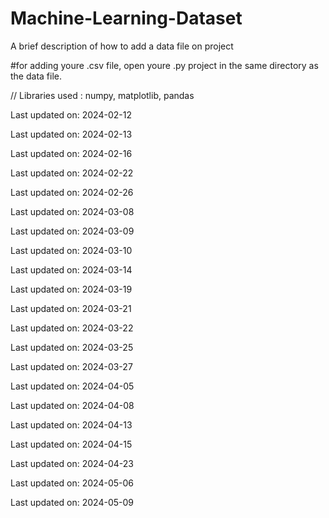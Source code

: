 # Machine-Learning-Dataset
A brief description of how to add a data file on project


#for adding youre .csv file, open youre .py project  in the same directory as the data file.

// Libraries used : numpy, matplotlib, pandas


Last updated on: 2024-02-12

Last updated on: 2024-02-13

Last updated on: 2024-02-16

Last updated on: 2024-02-22

Last updated on: 2024-02-26

Last updated on: 2024-03-08

Last updated on: 2024-03-09

Last updated on: 2024-03-10

Last updated on: 2024-03-14

Last updated on: 2024-03-19

Last updated on: 2024-03-21

Last updated on: 2024-03-22

Last updated on: 2024-03-25

Last updated on: 2024-03-27

Last updated on: 2024-04-05

Last updated on: 2024-04-08

Last updated on: 2024-04-13

Last updated on: 2024-04-15

Last updated on: 2024-04-23

Last updated on: 2024-05-06

Last updated on: 2024-05-09